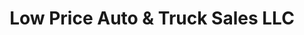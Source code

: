 ---
title: "Low Price Auto & Truck Sales LLC"
url: /brooks/low-price-auto-and-truck-sales-llc/
shop: car
---